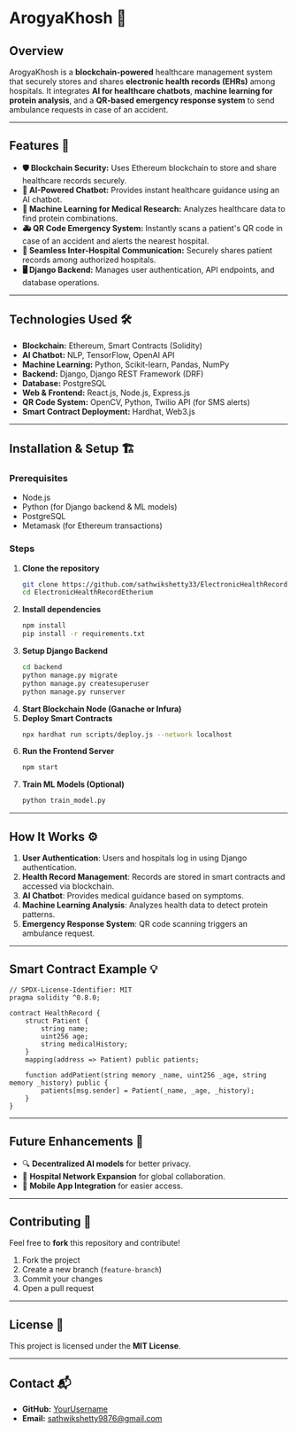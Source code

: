 # ArogyaKhosh 🚀

## Overview
ArogyaKhosh is a **blockchain-powered** healthcare management system that securely stores and shares **electronic health records (EHRs)** among hospitals. It integrates **AI for healthcare chatbots**, **machine learning for protein analysis**, and a **QR-based emergency response system** to send ambulance requests in case of an accident.

---

## Features 🌟
- **🛡️ Blockchain Security:** Uses Ethereum blockchain to store and share healthcare records securely.
- **🤖 AI-Powered Chatbot:** Provides instant healthcare guidance using an AI chatbot.
- **🧬 Machine Learning for Medical Research:** Analyzes healthcare data to find protein combinations.
- **🚑 QR Code Emergency System:** Instantly scans a patient's QR code in case of an accident and alerts the nearest hospital.
- **🏥 Seamless Inter-Hospital Communication:** Securely shares patient records among authorized hospitals.
- **🖥️ Django Backend:** Manages user authentication, API endpoints, and database operations.

---

## Technologies Used 🛠️
- **Blockchain:** Ethereum, Smart Contracts (Solidity)
- **AI Chatbot:** NLP, TensorFlow, OpenAI API
- **Machine Learning:** Python, Scikit-learn, Pandas, NumPy
- **Backend:** Django, Django REST Framework (DRF)
- **Database:** PostgreSQL
- **Web & Frontend:** React.js, Node.js, Express.js
- **QR Code System:** OpenCV, Python, Twilio API (for SMS alerts)
- **Smart Contract Deployment:** Hardhat, Web3.js

---

## Installation & Setup 🏗️
### Prerequisites
- Node.js
- Python (for Django backend & ML models)
- PostgreSQL
- Metamask (for Ethereum transactions)

### Steps
1. **Clone the repository**
   ```sh
   git clone https://github.com/sathwikshetty33/ElectronicHealthRecordEtherium.git
   cd ElectronicHealthRecordEtherium
   ```
2. **Install dependencies**
   ```sh
   npm install
   pip install -r requirements.txt
   ```
3. **Setup Django Backend**
   ```sh
   cd backend
   python manage.py migrate
   python manage.py createsuperuser
   python manage.py runserver
   ```
4. **Start Blockchain Node (Ganache or Infura)**
5. **Deploy Smart Contracts**
   ```sh
   npx hardhat run scripts/deploy.js --network localhost
   ```
6. **Run the Frontend Server**
   ```sh
   npm start
   ```
7. **Train ML Models (Optional)**
   ```sh
   python train_model.py
   ```

---

## How It Works ⚙️
1. **User Authentication**: Users and hospitals log in using Django authentication.
2. **Health Record Management**: Records are stored in smart contracts and accessed via blockchain.
3. **AI Chatbot**: Provides medical guidance based on symptoms.
4. **Machine Learning Analysis**: Analyzes health data to detect protein patterns.
5. **Emergency Response System**: QR code scanning triggers an ambulance request.

---

## Smart Contract Example 💡
```solidity
// SPDX-License-Identifier: MIT
pragma solidity ^0.8.0;

contract HealthRecord {
    struct Patient {
        string name;
        uint256 age;
        string medicalHistory;
    }
    mapping(address => Patient) public patients;

    function addPatient(string memory _name, uint256 _age, string memory _history) public {
        patients[msg.sender] = Patient(_name, _age, _history);
    }
}
```

---

## Future Enhancements 🚀
- 🔍 **Decentralized AI models** for better privacy.
- 🏥 **Hospital Network Expansion** for global collaboration.
- 📲 **Mobile App Integration** for easier access.

---

## Contributing 🤝
Feel free to **fork** this repository and contribute! 

1. Fork the project
2. Create a new branch (`feature-branch`)
3. Commit your changes
4. Open a pull request

---

## License 📜
This project is licensed under the **MIT License**.

---

## Contact 📬
- **GitHub:** [YourUsername](https://github.com/sathwikshetty33)
- **Email:** sathwikshetty9876@gmail.com
